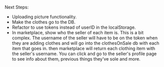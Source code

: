 Next Steps:

- Uploading picture functionality. 
- Make the clothes go to the DB.
- Refactor to use tokens instead of userID in the localStorage. 
- In marketplace, show who the seller of each item is. This is a bit complex. The username of the seller will have to be on the token when they are adding clothes and will go into the clothesOnSale db with each item that goes in. then marketplace will return each clothing item with the seller's username. You can click and go to the seller's profile page to see info about them, previous things they've sole and more. 